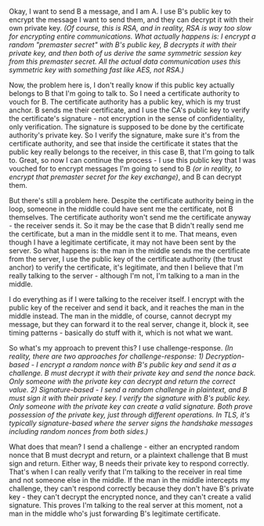 Okay, I want to send B a message, and I am A. I use B's public key to encrypt the message I want to send them, and they can decrypt it with their own private key. *(Of course, this is RSA, and in reality, RSA is way too slow for encrypting entire communications. What actually happens is: I encrypt a random "premaster secret" with B's public key, B decrypts it with their private key, and then both of us derive the same symmetric session key from this premaster secret. All the actual data communication uses this symmetric key with something fast like AES, not RSA.)*

Now, the problem here is, I don't really know if this public key actually belongs to B that I'm going to talk to. So I need a certificate authority to vouch for B. The certificate authority has a public key, which is my trust anchor. B sends me their certificate, and I use the CA's public key to verify the certificate's signature - not encryption in the sense of confidentiality, only verification. The signature is supposed to be done by the certificate authority's private key. So I verify the signature, make sure it's from the certificate authority, and see that inside the certificate it states that the public key really belongs to the receiver, in this case B, that I'm going to talk to. Great, so now I can continue the process - I use this public key that I was vouched for to encrypt messages I'm going to send to B *(or in reality, to encrypt that premaster secret for the key exchange)*, and B can decrypt them.

But there's still a problem here. Despite the certificate authority being in the loop, someone in the middle could have sent me the certificate, not B themselves. The certificate authority won't send me the certificate anyway - the receiver sends it. So it may be the case that B didn't really send me the certificate, but a man in the middle sent it to me. That means, even though I have a legitimate certificate, it may not have been sent by the server. So what happens is: the man in the middle sends me the certificate from the server, I use the public key of the certificate authority (the trust anchor) to verify the certificate, it's legitimate, and then I believe that I'm really talking to the server - although I'm not, I'm talking to a man in the middle. 

I do everything as if I were talking to the receiver itself. I encrypt with the public key of the receiver and send it back, and it reaches the man in the middle instead. The man in the middle, of course, cannot decrypt my message, but they can forward it to the real server, change it, block it, see timing patterns - basically do stuff with it, which is not what we want. 

So what's my approach to prevent this? I use challenge-response. *(In reality, there are two approaches for challenge-response: 1) Decryption-based - I encrypt a random nonce with B's public key and send it as a challenge. B must decrypt it with their private key and send the nonce back. Only someone with the private key can decrypt and return the correct value. 2) Signature-based - I send a random challenge in plaintext, and B must sign it with their private key. I verify the signature with B's public key. Only someone with the private key can create a valid signature. Both prove possession of the private key, just through different operations. In TLS, it's typically signature-based where the server signs the handshake messages including random nonces from both sides.)*

What does that mean? I send a challenge - either an encrypted random nonce that B must decrypt and return, or a plaintext challenge that B must sign and return. Either way, B needs their private key to respond correctly. That's when I can really verify that I'm talking to the receiver in real time and not someone else in the middle. If the man in the middle intercepts my challenge, they can't respond correctly because they don't have B's private key - they can't decrypt the encrypted nonce, and they can't create a valid signature. This proves I'm talking to the real server at this moment, not a man in the middle who's just forwarding B's legitimate certificate.

